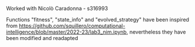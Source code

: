 Worked with Nicolò Caradonna - s316993

Functions "fitness", "state_info" and "evolved_strategy" have been inspired from https://github.com/squillero/computational-intelligence/blob/master/2022-23/lab3_nim.ipynb, nevertheless they have been modified and readapted